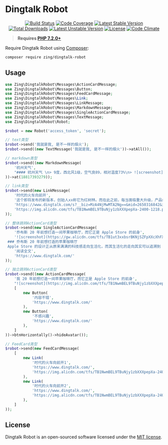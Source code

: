 # Dingtalk Robot
<p align="center">
<a href="https://github.com/zingimmick/dingtalk-robot/actions"><img src="https://github.com/zingimmick/dingtalk-robot/workflows/tests/badge.svg" alt="Build Status"></a>
<a href="https://codecov.io/gh/zingimmick/dingtalk-robot"><img src="https://codecov.io/gh/zingimmick/dingtalk-robot/branch/master/graph/badge.svg" alt="Code Coverage" /></a>
<a href="https://packagist.org/packages/zing/dingtalk-robot"><img src="https://poser.pugx.org/zing/dingtalk-robot/v/stable.svg" alt="Latest Stable Version"></a>
<a href="https://packagist.org/packages/zing/dingtalk-robot"><img src="https://poser.pugx.org/zing/dingtalk-robot/downloads" alt="Total Downloads"></a>
<a href="https://packagist.org/packages/zing/dingtalk-robot"><img src="https://poser.pugx.org/zing/dingtalk-robot/v/unstable.svg" alt="Latest Unstable Version"></a>
<a href="https://packagist.org/packages/zing/dingtalk-robot"><img src="https://poser.pugx.org/zing/dingtalk-robot/license" alt="License"></a>
<a href="https://codeclimate.com/github/zingimmick/dingtalk-robot/maintainability"><img src="https://api.codeclimate.com/v1/badges/1e97924fa1f2241f5a77/maintainability" alt="Code Climate" /></a>
</p>

> **Requires [PHP 7.2.0+](https://php.net/releases/)**

Require Dingtalk Robot using [Composer](https://getcomposer.org):

```bash
composer require zing/dingtalk-robot
```

## Usage

```php
use Zing\DingtalkRobot\Messages\ActionCardMessage;
use Zing\DingtalkRobot\Messages\Button;
use Zing\DingtalkRobot\Messages\FeedCardMessage;
use Zing\DingtalkRobot\Messages\Link;
use Zing\DingtalkRobot\Messages\LinkMessage;
use Zing\DingtalkRobot\Messages\MarkdownMessage;
use Zing\DingtalkRobot\Messages\SingleActionCardMessage;
use Zing\DingtalkRobot\Messages\TextMessage;
use Zing\DingtalkRobot\Robot;

$robot = new Robot('access_token', 'secret');

// text类型
$robot->send('我就是我, 是不一样的烟火');
$robot->send((new TextMessage('我就是我, 是不一样的烟火'))->atAll());

// markdown类型
$robot->send((new MarkdownMessage(
    '杭州天气',
    "#### 杭州天气 \n> 9度，西北风1级，空气良89，相对温度73%\n> ![screenshot](https://img.alicdn.com/tfs/TB1NwmBEL9TBuNjy1zbXXXpepXa-2400-1218.png)\n> ###### 10点20分发布 [天气](https://www.dingtalk.com) \n"
))->at(18817393279));

// link类型
$robot->send(new LinkMessage(
    '时代的火车向前开',
    '这个即将发布的新版本，创始人xx称它为红树林。而在此之前，每当面临重大升级，产品经理们都会取一个应景的代号，这一次，为什么是红树林',
    'https://www.dingtalk.com/s?__biz=MzA4NjMwMTA2Ng==&mid=2650316842&idx=1&sn=60da3ea2b29f1dcc43a7c8e4a7c97a16&scene=2&srcid=09189AnRJEdIiWVaKltFzNTw&from=timeline&isappinstalled=0&key=&ascene=2&uin=&devicetype=android-23&version=26031933&nettype=WIFI',
    'https://img.alicdn.com/tfs/TB1NwmBEL9TBuNjy1zbXXXpepXa-2400-1218.png'
));

// 整体跳转ActionCard类型
$robot->send(new SingleActionCardMessage(
    '乔布斯 20 年前想打造一间苹果咖啡厅，而它正是 Apple Store 的前身',
    '![screenshot](https://gw.alicdn.com/tfs/TB1ut3xxbsrBKNjSZFpXXcXhFXa-846-786.png)
 ### 乔布斯 20 年前想打造的苹果咖啡厅
 Apple Store 的设计正从原来满满的科技感走向生活化，而其生活化的走向其实可以追溯到 20 年前苹果一个建立咖啡馆的计划',
    '阅读全文',
    'https://www.dingtalk.com/'
));

// 独立跳转ActionCard类型
$robot->send((new ActionCardMessage(
    '我 20 年前想打造一间苹果咖啡厅，而它正是 Apple Store 的前身',
    "![screenshot](https://img.alicdn.com/tfs/TB1NwmBEL9TBuNjy1zbXXXpepXa-2400-1218.png) \n\n #### 乔布斯 20 年前想打造的苹果咖啡厅 \n\n Apple Store 的设计正从原来满满的科技感走向生活化，而其生活化的走向其实可以追溯到 20 年前苹果一个建立咖啡馆的计划",
    [
        new Button(
            '内容不错',
            'https://www.dingtalk.com/'
        ),
        new Button(
            '不感兴趣',
            'https://www.dingtalk.com/'
        ),
    ]
))->btnHorizontally()->hideAvatar());

// FeedCard类型
$robot->send(new FeedCardMessage(
    [
        new Link(
            '时代的火车向前开1',
            'https://www.dingtalk.com/',
            'https://img.alicdn.com/tfs/TB1NwmBEL9TBuNjy1zbXXXpepXa-2400-1218.png'
        ),
        new Link(
            '时代的火车向前开2',
            'https://www.dingtalk.com/',
            'https://img.alicdn.com/tfs/TB1NwmBEL9TBuNjy1zbXXXpepXa-2400-1218.png'
        ),
    ]
));
```

## License

Dingtalk Robot is an open-sourced software licensed under the [MIT license](LICENSE).

